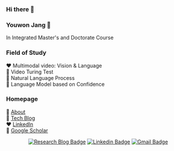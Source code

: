 ### Hi there 👋

### Youwon Jang 🔭

In Integrated Master's and Doctorate Course

### Field of Study

❤️ Multimodal video: Vision & Language  
🧡 Video Turing Test  
💛 Natural Language Process  
💚 Language Model based on Confidence  

### Homepage

💙 [About](https://greeksharifa.github.io/about/)  
💜 [Tech Blog](https://greeksharifa.github.io/)  
❤️ [LinkedIn](https://www.linkedin.com/in/youwon-jang-9bb883214/)  
🧡 [Google Scholar](https://scholar.google.com/citations?user=ulMB96AAAAAJ)  

<div align=center>

[![Research Blog Badge](http://img.shields.io/badge/-Research%20Blog-ff69b4?style=for-the-badge&logo=Bloglovin&link=https://greeksharifa.github.io/blog/categories/)](https://greeksharifa.github.io/blog/categories/) 
[![Linkedin Badge](https://img.shields.io/badge/-LinkedIn-blue?style=for-the-badge&logo=Linkedin&logoColor=white&link=https://www.linkedin.com/in/youwon-jang-9bb883214/)](https://www.linkedin.com/in/youwon-jang-9bb883214/) 
[![Gmail Badge](https://img.shields.io/badge/-Gmail-d14836?style=for-the-badge&logo=Gmail&logoColor=white&link=mailto:greeksharifa@gmail.com)](mailto:greeksharifa@gmail.com) 
  
</div>


<!--
**greeksharifa/greeksharifa** is a ✨ _special_ ✨ repository because its `README.md` (this file) appears on your GitHub profile.

Here are some ideas to get you started:

- 🔭 I’m currently working on ...
- 🌱 I’m currently learning ...
- 👯 I’m looking to collaborate on ...
- 🤔 I’m looking for help with ...
- 💬 Ask me about ...
- 📫 How to reach me: ...
- 😄 Pronouns: ...
- ⚡ Fun fact: ...
-->
